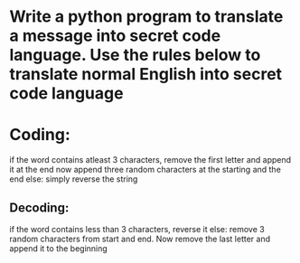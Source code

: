 # Write a python program to translate a message into secret code language. Use the rules below to translate normal English into secret code language

# Coding:
if the word contains atleast 3 characters, remove the first letter and append it at the end
now append three random characters at the starting and the end
else:
simply reverse the string

## Decoding:
if the word contains less than 3 characters, reverse it
else:
remove 3 random characters from start and end. Now remove the last letter and append it to the beginning
